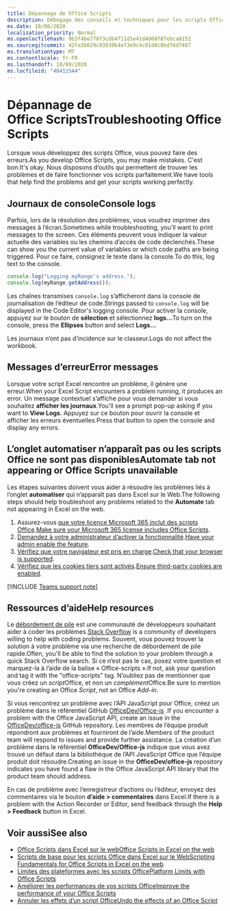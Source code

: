 ```yaml
---
title: Dépannage de Office Scripts
description: Débogage des conseils et techniques pour les scripts Office, ainsi que des ressources d’aide.
ms.date: 10/08/2020
localization_priority: Normal
ms.openlocfilehash: 9b3f4be778f3cdb4711d1e41d4d68f87ebca8152
ms.sourcegitcommit: 42fa3b629c93930b4e73e9c4c01d0c8bdf6d7487
ms.translationtype: MT
ms.contentlocale: fr-FR
ms.lasthandoff: 10/09/2020
ms.locfileid: "48411544"
---
```

# <a name="troubleshooting-office-scripts"></a><span data-ttu-id="c332d-103">Dépannage de Office Scripts</span><span class="sxs-lookup"><span data-stu-id="c332d-103">Troubleshooting Office Scripts</span></span>

<span data-ttu-id="c332d-104">Lorsque vous développez des scripts Office, vous pouvez faire des erreurs.</span><span class="sxs-lookup"><span data-stu-id="c332d-104">As you develop Office Scripts, you may make mistakes.</span></span> <span data-ttu-id="c332d-105">C'est bon.</span><span class="sxs-lookup"><span data-stu-id="c332d-105">It's okay.</span></span> <span data-ttu-id="c332d-106">Nous disposons d’outils qui permettent de trouver les problèmes et de faire fonctionner vos scripts parfaitement.</span><span class="sxs-lookup"><span data-stu-id="c332d-106">We have tools that help find the problems and get your scripts working perfectly.</span></span>

## <a name="console-logs"></a><span data-ttu-id="c332d-107">Journaux de console</span><span class="sxs-lookup"><span data-stu-id="c332d-107">Console logs</span></span>

<span data-ttu-id="c332d-108">Parfois, lors de la résolution des problèmes, vous voudrez imprimer des messages à l’écran.</span><span class="sxs-lookup"><span data-stu-id="c332d-108">Sometimes while troubleshooting, you'll want to print messages to the screen.</span></span> <span data-ttu-id="c332d-109">Ces éléments peuvent vous indiquer la valeur actuelle des variables ou les chemins d’accès de code déclenchés.</span><span class="sxs-lookup"><span data-stu-id="c332d-109">These can show you the current value of variables or which code paths are being triggered.</span></span> <span data-ttu-id="c332d-110">Pour ce faire, consignez le texte dans la console.</span><span class="sxs-lookup"><span data-stu-id="c332d-110">To do this, log text to the console.</span></span>

```TypeScript
console.log("Logging myRange's address.");
console.log(myRange.getAddress());
```

<span data-ttu-id="c332d-111">Les chaînes transmises `console.log` s’afficheront dans la console de journalisation de l’éditeur de code.</span><span class="sxs-lookup"><span data-stu-id="c332d-111">Strings passed to `console.log` will be displayed in the Code Editor's logging console.</span></span> <span data-ttu-id="c332d-112">Pour activer la console, appuyez sur le bouton de **sélection** et sélectionnez **logs...**</span><span class="sxs-lookup"><span data-stu-id="c332d-112">To turn on the console, press the **Ellipses** button and select **Logs...**</span></span>

<span data-ttu-id="c332d-113">Les journaux n’ont pas d’incidence sur le classeur.</span><span class="sxs-lookup"><span data-stu-id="c332d-113">Logs do not affect the workbook.</span></span>

## <a name="error-messages"></a><span data-ttu-id="c332d-114">Messages d’erreur</span><span class="sxs-lookup"><span data-stu-id="c332d-114">Error messages</span></span>

<span data-ttu-id="c332d-115">Lorsque votre script Excel rencontre un problème, il génère une erreur.</span><span class="sxs-lookup"><span data-stu-id="c332d-115">When your Excel Script encounters a problem running, it produces an error.</span></span> <span data-ttu-id="c332d-116">Un message contextuel s’affiche pour vous demander si vous souhaitez **afficher les journaux**.</span><span class="sxs-lookup"><span data-stu-id="c332d-116">You'll see a prompt pop-up asking if you want to **View Logs**.</span></span> <span data-ttu-id="c332d-117">Appuyez sur ce bouton pour ouvrir la console et afficher les erreurs éventuelles.</span><span class="sxs-lookup"><span data-stu-id="c332d-117">Press that button to open the console and display any errors.</span></span>

## <a name="automate-tab-not-appearing-or-office-scripts-unavailable"></a><span data-ttu-id="c332d-118">L’onglet automatiser n’apparaît pas ou les scripts Office ne sont pas disponibles</span><span class="sxs-lookup"><span data-stu-id="c332d-118">Automate tab not appearing or Office Scripts unavailable</span></span>

<span data-ttu-id="c332d-119">Les étapes suivantes doivent vous aider à résoudre les problèmes liés à l’onglet **automatiser** qui n’apparaît pas dans Excel sur le Web.</span><span class="sxs-lookup"><span data-stu-id="c332d-119">The following steps should help troubleshoot any problems related to the **Automate** tab not appearing in Excel on the web.</span></span>

1. <span data-ttu-id="c332d-120">Assurez-vous [que votre licence Microsoft 365 inclut des scripts Office](../overview/excel.md#requirements).</span><span class="sxs-lookup"><span data-stu-id="c332d-120">[Make sure your Microsoft 365 license includes Office Scripts](../overview/excel.md#requirements).</span></span>
1. <span data-ttu-id="c332d-121">[Demandez à votre administrateur d’activer la fonctionnalité](/microsoft-365/admin/manage/manage-office-scripts-settings).</span><span class="sxs-lookup"><span data-stu-id="c332d-121">[Have your admin enable the feature](/microsoft-365/admin/manage/manage-office-scripts-settings).</span></span>
1. <span data-ttu-id="c332d-122">[Vérifiez que votre navigateur est pris en charge](platform-limits.md#browser-support).</span><span class="sxs-lookup"><span data-stu-id="c332d-122">[Check that your browser is supported](platform-limits.md#browser-support).</span></span>
1. <span data-ttu-id="c332d-123">[Vérifiez que les cookies tiers sont activés](platform-limits.md#third-party-cookies).</span><span class="sxs-lookup"><span data-stu-id="c332d-123">[Ensure third-party cookies are enabled](platform-limits.md#third-party-cookies).</span></span>

[!INCLUDE [Teams support note](../includes/teams-support-note.md)]

## <a name="help-resources"></a><span data-ttu-id="c332d-124">Ressources d’aide</span><span class="sxs-lookup"><span data-stu-id="c332d-124">Help resources</span></span>

<span data-ttu-id="c332d-125">Le [débordement de pile](https://stackoverflow.com/questions/tagged/office-scripts) est une communauté de développeurs souhaitant aider à coder les problèmes.</span><span class="sxs-lookup"><span data-stu-id="c332d-125">[Stack Overflow](https://stackoverflow.com/questions/tagged/office-scripts) is a community of developers willing to help with coding problems.</span></span> <span data-ttu-id="c332d-126">Souvent, vous pouvez trouver la solution à votre problème via une recherche de débordement de pile rapide.</span><span class="sxs-lookup"><span data-stu-id="c332d-126">Often, you'll be able to find the solution to your problem through a quick Stack Overflow search.</span></span> <span data-ttu-id="c332d-127">Si ce n’est pas le cas, posez votre question et marquez-la à l’aide de la balise « Office-scripts ».</span><span class="sxs-lookup"><span data-stu-id="c332d-127">If not, ask your question and tag it with the "office-scripts" tag.</span></span> <span data-ttu-id="c332d-128">N’oubliez pas de mentionner que vous créez un *script*Office, et non un *complément*Office.</span><span class="sxs-lookup"><span data-stu-id="c332d-128">Be sure to mention you're creating an Office *Script*, not an Office *Add-in*.</span></span>

<span data-ttu-id="c332d-129">Si vous rencontrez un problème avec l’API JavaScript pour Office, créez un problème dans le référentiel GitHub [OfficeDev/Office-js](https://github.com/OfficeDev/office-js) .</span><span class="sxs-lookup"><span data-stu-id="c332d-129">If you encounter a problem with the Office JavaScript API, create an issue in the [OfficeDev/office-js](https://github.com/OfficeDev/office-js) GitHub repository.</span></span> <span data-ttu-id="c332d-130">Les membres de l’équipe produit répondront aux problèmes et fourniront de l’aide.</span><span class="sxs-lookup"><span data-stu-id="c332d-130">Members of the product team will respond to issues and provide further assistance.</span></span> <span data-ttu-id="c332d-131">La création d’un problème dans le référentiel **OfficeDev/Office-js** indique que vous avez trouvé un défaut dans la bibliothèque de l’API JavaScript Office que l’équipe produit doit résoudre.</span><span class="sxs-lookup"><span data-stu-id="c332d-131">Creating an issue in the **OfficeDev/office-js** repository indicates you have found a flaw in the Office JavaScript API library that the product team should address.</span></span>

<span data-ttu-id="c332d-132">En cas de problème avec l’enregistreur d’actions ou l’éditeur, envoyez des commentaires via le bouton **d’aide > commentaires** dans Excel.</span><span class="sxs-lookup"><span data-stu-id="c332d-132">If there is a problem with the Action Recorder or Editor, send feedback through the **Help > Feedback** button in Excel.</span></span>

## <a name="see-also"></a><span data-ttu-id="c332d-133">Voir aussi</span><span class="sxs-lookup"><span data-stu-id="c332d-133">See also</span></span>

- [<span data-ttu-id="c332d-134">Office Scripts dans Excel sur le web</span><span class="sxs-lookup"><span data-stu-id="c332d-134">Office Scripts in Excel on the web</span></span>](../overview/excel.md)
- [<span data-ttu-id="c332d-135">Scripts de base pour les scripts Office dans Excel sur le Web</span><span class="sxs-lookup"><span data-stu-id="c332d-135">Scripting Fundamentals for Office Scripts in Excel on the web</span></span>](../develop/scripting-fundamentals.md)
- [<span data-ttu-id="c332d-136">Limites des plateformes avec les scripts Office</span><span class="sxs-lookup"><span data-stu-id="c332d-136">Platform Limits with Office Scripts</span></span>](platform-limits.md)
- [<span data-ttu-id="c332d-137">Améliorer les performances de vos scripts Office</span><span class="sxs-lookup"><span data-stu-id="c332d-137">Improve the performance of your Office Scripts</span></span>](../develop/web-client-performance.md)
- [<span data-ttu-id="c332d-138">Annuler les effets d’un script Office</span><span class="sxs-lookup"><span data-stu-id="c332d-138">Undo the effects of an Office Script</span></span>](undo.md)
